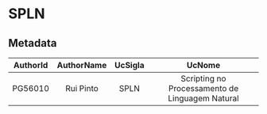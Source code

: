 # SPLN

## Metadata

| AuthorId |  AuthorName  | UcSigla |                        UcNome                        |
| :------: | :----------: | :-----: | :--------------------------------------------------: |
| PG56010  | Rui Pinto    | SPLN    | Scripting no Processamento de Linguagem Natural      |

